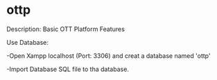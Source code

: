 # ottp
Description: Basic OTT Platform Features


Use Database:



-Open Xampp localhost (Port: 3306) and creat a database named 'ottp'




-Import Database SQL file to tha database.
